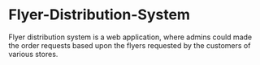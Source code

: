 # Flyer-Distribution-System
Flyer distribution system is a web application, where admins could made the order requests based upon the flyers requested by the customers of various stores.
